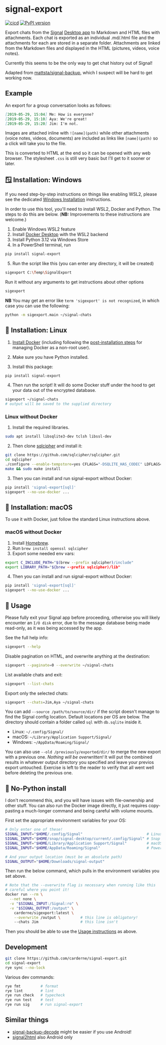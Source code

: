 # signal-export
[![cicd](https://github.com/carderne/signal-export/actions/workflows/cicd.yml/badge.svg)](https://github.com/carderne/signal-export/actions/workflows/cicd.yml)
[![PyPI version](https://badge.fury.io/py/signal-export.svg)](https://pypi.org/project/signal-export/)

Export chats from the [Signal](https://www.signal.org/) [Desktop app](https://www.signal.org/download/) to Markdown and HTML files with attachments. Each chat is exported as an individual .md/.html file and the attachments for each are stored in a separate folder. Attachments are linked from the Markdown files and displayed in the HTML (pictures, videos, voice notes).

Currently this seems to be the only way to get chat history out of Signal!

Adapted from [mattsta/signal-backup](https://github.com/mattsta/signal-backup), which I suspect will be hard to get working now.

## Example
An export for a group conversation looks as follows:
```markdown
[2019-05-29, 15:04] Me: How is everyone?
[2019-05-29, 15:10] Aya: We're great!
[2019-05-29, 15:20] Jim: I'm not.
```

Images are attached inline with `![name](path)` while other attachments (voice notes, videos, documents) are included as links like `[name](path)` so a click will take you to the file.

This is converted to HTML at the end so it can be opened with any web browser. The stylesheet `.css` is still very basic but I'll get to it sooner or later.

## 🪟 Installation: Windows
If you need step-by-step instructions on things like enabling WSL2, please see the dedicated [Windows Installation](./INSTALLATION.md) instructions.

In order to use this tool, you'll need to install WSL2, Docker and Python.
The steps to do this are below.
(**NB:** Improvements to these instructions are welcome.)

1. Enable Windows WSL2 feature
2. Install [Docker Desktop](https://docs.docker.com/get-docker/) with the WSL2 backend
3. Install Python 3.12 via Windows Store
4. In a PowerShell terminal, run
```bash
pip install signal-export
```
5. Run the script like this (you can enter any directory, it will be created)
```bash
sigexport C:\Temp\SignalExport
```
Run it without any arguments to get instructions about other options
```bash
sigexport
```

**NB** You may get an error like `term 'sigexport' is not recognized`, in which case you can use the following:
```bash
python -m sigexport.main ~/signal-chats
```

## 🐧 Installation: Linux
1. [Install Docker](https://docs.docker.com/get-docker/) (including following the [post-installation steps](https://docs.docker.com/engine/install/linux-postinstall/) for managing Docker as a non-root user).  
2. Make sure you have Python installed.

3. Install this package:
```bash
pip install signal-export
```

4. Then run the script! It will do some Docker stuff under the hood to get your data out of the encrypted database.
```bash
sigexport ~/signal-chats
# output will be saved to the supplied directory
```

### Linux without Docker
1. Install the required libraries.
```bash
sudo apt install libsqlite3-dev tclsh libssl-dev
```

2. Then clone [sqlcipher](https://github.com/sqlcipher/sqlcipher) and install it:
```bash
git clone https://github.com/sqlcipher/sqlcipher.git
cd sqlcipher
./configure --enable-tempstore=yes CFLAGS="-DSQLITE_HAS_CODEC" LDFLAGS="-lcrypto -lsqlite3"
make && sudo make install
```

3. Then you can install and run signal-export without Docker:
```bash
pip install 'signal-export[sql]'
sigexport --no-use-docker ...
```

## 🍏 Installation: macOS
To use it with Docker, just follow the standard Linux instructions above.

### macOS without Docker
1. Install [Homebrew](https://brew.sh).
2. Run `brew install openssl sqlcipher`
3. Export some needed env vars:
```bash
export C_INCLUDE_PATH="$(brew --prefix sqlcipher)/include"
export LIBRARY_PATH="${brew --prefix sqlcipher)/lib"
```

4. Then you can install and run signal-export without Docker:
```bash
pip install 'signal-export[sql]'
sigexport --no-use-docker ...
```

## 🚀 Usage
Please fully exit your Signal app before proceeding, otherwise you will likely encounter an `I/O disk` error, due to the message database being made read-only, as it was being accessed by the app.

See the full help info:
```bash
sigexport --help
```

Disable pagination on HTML, and overwrite anything at the destination:
```bash
sigexport --paginate=0 --overwrite ~/signal-chats
```

List available chats and exit:
```bash
sigexport --list-chats
```

Export only the selected chats:
```bash
sigexport --chats=Jim,Aya ~/signal-chats
```

You can add `--source /path/to/source/dir/` if the script doesn't manage to find the Signal config location.
Default locations per OS are below.
The directory should contain a folder called `sql` with `db.sqlite` inside it.
- Linux: `~/.config/Signal/`
- macOS: `~/Library/Application Support/Signal/`
- Windows: `~/AppData/Roaming/Signal/`

You can also use `--old /previously/exported/dir/` to merge the new export with a previous one.
_Nothing will be overwritten!_
It will put the combined results in whatever output directory you specified and leave your previos export untouched.
Exercise is left to the reader to verify that all went well before deleting the previous one.

## 🗻 No-Python install
I don't recommend this, and you will have issues with file-ownership and other stuff.
You can also run the Docker image directly, it just requires copy-pasting a much-longer command and being careful with volume mounts.

First set the appropriate environment variables for your OS:
```bash
# Only enter one of these!
SIGNAL_INPUT="$HOME/.config/Signal"                             # Linux
SIGNAL_INPUT="$HOME/snap/signal-desktop/current/.config/Signal" # Snap
SIGNAL_INPUT="$HOME/Library/Application Support/Signal"         # macOS
SIGNAL_INPUT="$HOME/AppData/Roaming/Signal"                     # Powershell

# And your output location (must be an absolute path)
SIGNAL_OUTPUT="$HOME/Downloads/signal-output"
```

Then run the below command, which pulls in the environment variables you set above.
```bash
# Note that the --overwrite flag is necessary when running like this
# careful where you point it!
docker run --rm \
  --net none \
  -v "$SIGNAL_INPUT:/Signal:ro" \
  -v "$SIGNAL_OUTPUT:/output" \
    carderne/sigexport:latest \
    --overwrite /output \         # this line is obligatory!
    --chats Jim                   # this line isn't
```

Then you should be able to use the [Usage instructions](#usage) as above.

## Development
```bash
git clone https://github.com/carderne/signal-export.git
cd signal-export
rye sync --no-lock
```

Various dev commands:
```bash
rye fmt         # format
rye lint        # lint
rye run check   # typecheck
rye run test    # test
rye run sig     # run signal-export
```

## Similar things
- [signal-backup-decode](https://github.com/pajowu/signal-backup-decode) might be easier if you use Android!
- [signal2html](https://github.com/GjjvdBurg/signal2html) also Android only
